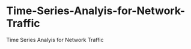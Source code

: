 Time-Series-Analyis-for-Network-Traffic
=======================================

Time Series Analyis for Network Traffic
